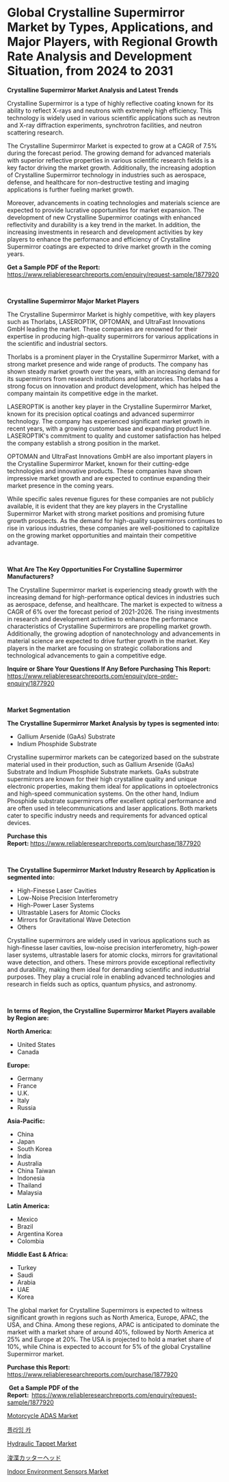 <p><h1>Global Crystalline Supermirror Market by Types, Applications, and Major Players, with Regional Growth Rate Analysis and Development Situation, from 2024 to 2031</h1></p><p><strong>Crystalline Supermirror Market Analysis and Latest Trends</strong></p>
<p><p>Crystalline Supermirror is a type of highly reflective coating known for its ability to reflect X-rays and neutrons with extremely high efficiency. This technology is widely used in various scientific applications such as neutron and X-ray diffraction experiments, synchrotron facilities, and neutron scattering research.</p><p>The Crystalline Supermirror Market is expected to grow at a CAGR of 7.5% during the forecast period. The growing demand for advanced materials with superior reflective properties in various scientific research fields is a key factor driving the market growth. Additionally, the increasing adoption of Crystalline Supermirror technology in industries such as aerospace, defense, and healthcare for non-destructive testing and imaging applications is further fueling market growth.</p><p>Moreover, advancements in coating technologies and materials science are expected to provide lucrative opportunities for market expansion. The development of new Crystalline Supermirror coatings with enhanced reflectivity and durability is a key trend in the market. In addition, the increasing investments in research and development activities by key players to enhance the performance and efficiency of Crystalline Supermirror coatings are expected to drive market growth in the coming years.</p></p>
<p><strong>Get a Sample PDF of the Report:&nbsp;</strong> <a href="https://www.reliableresearchreports.com/enquiry/request-sample/1877920">https://www.reliableresearchreports.com/enquiry/request-sample/1877920</a></p>
<p>&nbsp;</p>
<p><strong>Crystalline Supermirror Major Market Players</strong></p>
<p><p>The Crystalline Supermirror Market is highly competitive, with key players such as Thorlabs, LASEROPTIK, OPTOMAN, and UltraFast Innovations GmbH leading the market. These companies are renowned for their expertise in producing high-quality supermirrors for various applications in the scientific and industrial sectors.</p><p>Thorlabs is a prominent player in the Crystalline Supermirror Market, with a strong market presence and wide range of products. The company has shown steady market growth over the years, with an increasing demand for its supermirrors from research institutions and laboratories. Thorlabs has a strong focus on innovation and product development, which has helped the company maintain its competitive edge in the market.</p><p>LASEROPTIK is another key player in the Crystalline Supermirror Market, known for its precision optical coatings and advanced supermirror technology. The company has experienced significant market growth in recent years, with a growing customer base and expanding product line. LASEROPTIK's commitment to quality and customer satisfaction has helped the company establish a strong position in the market.</p><p>OPTOMAN and UltraFast Innovations GmbH are also important players in the Crystalline Supermirror Market, known for their cutting-edge technologies and innovative products. These companies have shown impressive market growth and are expected to continue expanding their market presence in the coming years.</p><p>While specific sales revenue figures for these companies are not publicly available, it is evident that they are key players in the Crystalline Supermirror Market with strong market positions and promising future growth prospects. As the demand for high-quality supermirrors continues to rise in various industries, these companies are well-positioned to capitalize on the growing market opportunities and maintain their competitive advantage.</p></p>
<p>&nbsp;</p>
<p><strong>What Are The Key Opportunities For Crystalline Supermirror Manufacturers?</strong></p>
<p><p>The Crystalline Supermirror market is experiencing steady growth with the increasing demand for high-performance optical devices in industries such as aerospace, defense, and healthcare. The market is expected to witness a CAGR of 6% over the forecast period of 2021-2026. The rising investments in research and development activities to enhance the performance characteristics of Crystalline Supermirrors are propelling market growth. Additionally, the growing adoption of nanotechnology and advancements in material science are expected to drive further growth in the market. Key players in the market are focusing on strategic collaborations and technological advancements to gain a competitive edge.</p></p>
<p><strong>Inquire or Share Your Questions If Any Before Purchasing This Report:</strong> <a href="https://www.reliableresearchreports.com/enquiry/pre-order-enquiry/1877920">https://www.reliableresearchreports.com/enquiry/pre-order-enquiry/1877920</a></p>
<p>&nbsp;</p>
<p><strong>Market Segmentation</strong></p>
<p><strong>The Crystalline Supermirror Market Analysis by types is segmented into:</strong></p>
<p><ul><li>Gallium Arsenide (GaAs) Substrate</li><li>Indium Phosphide Substrate</li></ul></p>
<p><p>Crystalline supermirror markets can be categorized based on the substrate material used in their production, such as Gallium Arsenide (GaAs) Substrate and Indium Phosphide Substrate markets. GaAs substrate supermirrors are known for their high crystalline quality and unique electronic properties, making them ideal for applications in optoelectronics and high-speed communication systems. On the other hand, Indium Phosphide substrate supermirrors offer excellent optical performance and are often used in telecommunications and laser applications. Both markets cater to specific industry needs and requirements for advanced optical devices.</p></p>
<p><strong>Purchase this Report:&nbsp;</strong><a href="https://www.reliableresearchreports.com/purchase/1877920">https://www.reliableresearchreports.com/purchase/1877920</a></p>
<p>&nbsp;</p>
<p><strong>The Crystalline Supermirror Market Industry Research by Application is segmented into:</strong></p>
<p><ul><li>High-Finesse Laser Cavities</li><li>Low-Noise Precision Interferometry</li><li>High-Power Laser Systems</li><li>Ultrastable Lasers for Atomic Clocks</li><li>Mirrors for Gravitational Wave Detection</li><li>Others</li></ul></p>
<p><p>Crystalline supermirrors are widely used in various applications such as high-finesse laser cavities, low-noise precision interferometry, high-power laser systems, ultrastable lasers for atomic clocks, mirrors for gravitational wave detection, and others. These mirrors provide exceptional reflectivity and durability, making them ideal for demanding scientific and industrial purposes. They play a crucial role in enabling advanced technologies and research in fields such as optics, quantum physics, and astronomy.</p></p>
<p>&nbsp;</p>
<p><strong>In terms of Region, the Crystalline Supermirror Market Players available by Region are:</strong></p>
<p>
    <p> <strong> North America: </strong>
        <ul>
            <li>United States</li>
            <li>Canada</li>
        </ul>
        </p> 
    <p> <strong> Europe: </strong>
        <ul>
            <li>Germany</li>
            <li>France</li>
            <li>U.K.</li>
            <li>Italy</li>
            <li>Russia</li>
        </ul>
        </p> 
    <p> <strong> Asia-Pacific: </strong>
        <ul>
            <li>China</li>
            <li>Japan</li>
            <li>South Korea</li>
            <li>India</li>
            <li>Australia</li>
            <li>China Taiwan</li>
            <li>Indonesia</li>
            <li>Thailand</li>
            <li>Malaysia</li>
        </ul>
        </p> 
    <p> <strong> Latin America: </strong>
        <ul>
            <li>Mexico</li>
            <li>Brazil</li>
            <li>Argentina Korea</li>
            <li>Colombia</li>
        </ul>
        </p> 
    <p> <strong> Middle East & Africa: </strong>
        <ul>
            <li>Turkey</li>
            <li>Saudi</li>
            <li>Arabia</li>
            <li>UAE</li>
            <li>Korea</li>
        </ul>
    </p>
    </p>
<p><p>The global market for Crystalline Supermirrors is expected to witness significant growth in regions such as North America, Europe, APAC, the USA, and China. Among these regions, APAC is anticipated to dominate the market with a market share of around 40%, followed by North America at 25% and Europe at 20%. The USA is projected to hold a market share of 10%, while China is expected to account for 5% of the global Crystalline Supermirror market.</p></p>
<p><strong>Purchase this Report: </strong><a href="https://www.reliableresearchreports.com/purchase/1877920">https://www.reliableresearchreports.com/purchase/1877920</a></p>
<p>&nbsp;<strong>Get a Sample PDF of the Report:&nbsp;&nbsp;</strong><a href="https://www.reliableresearchreports.com/enquiry/request-sample/1877920">https://www.reliableresearchreports.com/enquiry/request-sample/1877920</a></p>
<p><strong></strong></p>
<p><p><a href="https://issuu.com/reportprime-2/docs/motorcycle-adas-market-size-2030.pptx">Motorcycle ADAS Market</a></p><p><a href="https://github.com/iansanftyord09878/Market-Research-Report-List-1/blob/main/344203212842.md">플라잉 카</a></p><p><a href="https://issuu.com/reportprime-2/docs/hydraulic-tappet-market-size-2030.pptx">Hydraulic Tappet Market</a></p><p><a href="https://github.com/cnnriuez22368/Market-Research-Report-List-1/blob/main/610513613860.md">浚渫カッターヘッド</a></p><p><a href="https://github.com/jsmusil/Market-Research-Report-List-2/blob/main/indoor-environment-sensors-market.md">Indoor Environment Sensors Market</a></p></p>